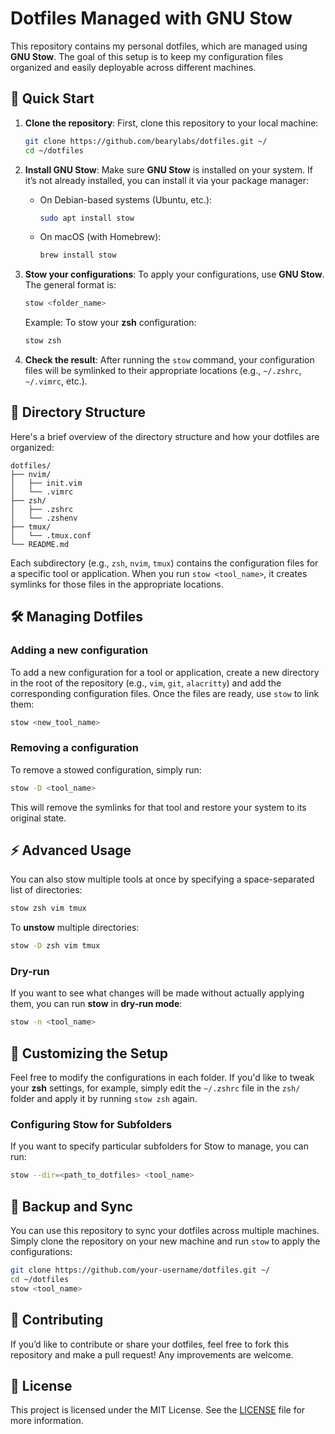 # Dotfiles Managed with GNU Stow

This repository contains my personal dotfiles, which are managed using **GNU Stow**. The goal of this setup is to keep my configuration files organized and easily deployable across different machines.

## 🚀 Quick Start

1. **Clone the repository**:
   First, clone this repository to your local machine:
   ```bash
   git clone https://github.com/bearylabs/dotfiles.git ~/
   cd ~/dotfiles
   ```

2. **Install GNU Stow**:
   Make sure **GNU Stow** is installed on your system. If it’s not already installed, you can install it via your package manager:

   - On Debian-based systems (Ubuntu, etc.):
     ```bash
     sudo apt install stow
     ```
   - On macOS (with Homebrew):
     ```bash
     brew install stow
     ```

3. **Stow your configurations**:
   To apply your configurations, use **GNU Stow**. The general format is:
   ```bash
   stow <folder_name>
   ```
   Example: To stow your **zsh** configuration:
   ```bash
   stow zsh
   ```

4. **Check the result**:
   After running the `stow` command, your configuration files will be symlinked to their appropriate locations (e.g., `~/.zshrc`, `~/.vimrc`, etc.).

## 📁 Directory Structure

Here's a brief overview of the directory structure and how your dotfiles are organized:

```
dotfiles/
├── nvim/
│   ├── init.vim
│   └── .vimrc
├── zsh/
│   ├── .zshrc
│   └── .zshenv
├── tmux/
│   └── .tmux.conf
└── README.md
```

Each subdirectory (e.g., `zsh`, `nvim`, `tmux`) contains the configuration files for a specific tool or application. When you run `stow <tool_name>`, it creates symlinks for those files in the appropriate locations.

## 🛠️ Managing Dotfiles

### Adding a new configuration

To add a new configuration for a tool or application, create a new directory in the root of the repository (e.g., `vim`, `git`, `alacritty`) and add the corresponding configuration files. Once the files are ready, use `stow` to link them:

```bash
stow <new_tool_name>
```

### Removing a configuration

To remove a stowed configuration, simply run:

```bash
stow -D <tool_name>
```

This will remove the symlinks for that tool and restore your system to its original state.

## ⚡ Advanced Usage

You can also stow multiple tools at once by specifying a space-separated list of directories:

```bash
stow zsh vim tmux
```

To **unstow** multiple directories:

```bash
stow -D zsh vim tmux
```

### Dry-run

If you want to see what changes will be made without actually applying them, you can run **stow** in **dry-run mode**:

```bash
stow -n <tool_name>
```

## 📝 Customizing the Setup

Feel free to modify the configurations in each folder. If you'd like to tweak your **zsh** settings, for example, simply edit the `~/.zshrc` file in the `zsh/` folder and apply it by running `stow zsh` again.

### Configuring Stow for Subfolders

If you want to specify particular subfolders for Stow to manage, you can run:

```bash
stow --dir=<path_to_dotfiles> <tool_name>
```

## 🧳 Backup and Sync

You can use this repository to sync your dotfiles across multiple machines. Simply clone the repository on your new machine and run `stow` to apply the configurations:

```bash
git clone https://github.com/your-username/dotfiles.git ~/
cd ~/dotfiles
stow <tool_name>
```

## 👥 Contributing

If you’d like to contribute or share your dotfiles, feel free to fork this repository and make a pull request! Any improvements are welcome.

## 💬 License

This project is licensed under the MIT License. See the [LICENSE](LICENSE) file for more information.
